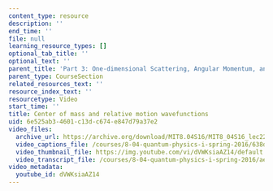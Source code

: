 ```yaml
---
content_type: resource
description: ''
end_time: ''
file: null
learning_resource_types: []
optional_tab_title: ''
optional_text: ''
parent_title: 'Part 3: One-dimensional Scattering, Angular Momentum, and Central Potentials'
parent_type: CourseSection
related_resources_text: ''
resource_index_text: ''
resourcetype: Video
start_time: ''
title: Center of mass and relative motion wavefunctions
uid: 6e525ab3-4601-c13d-c674-e847d79a37e2
video_files:
  archive_url: https://archive.org/download/MIT8.04S16/MIT8_04S16_lec22_s1_300k.mp4
  video_captions_file: /courses/8-04-quantum-physics-i-spring-2016/638d44e080855b7890d627654822135f_dVWKsiaAZ14.vtt
  video_thumbnail_file: https://img.youtube.com/vi/dVWKsiaAZ14/default.jpg
  video_transcript_file: /courses/8-04-quantum-physics-i-spring-2016/ae5eb9f543b75a5c7b8d4dabc30434a9_dVWKsiaAZ14.pdf
video_metadata:
  youtube_id: dVWKsiaAZ14
---
```

